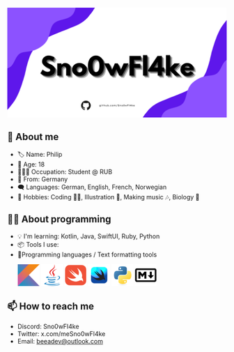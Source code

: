 ![Banner](https://github.com/Sno0wFl4ke/Sno0wFl4ke/blob/main/assets/banner.png?raw=true)

## 🌵 About me
- 🏷️ Name: Philip
- 🌿 Age: 18
- 👨🏼‍🎓 Occupation: Student @ RUB
- 📍 From: Germany
- 🗨 Languages: German, English, French, Norwegian
- 💙 Hobbies: Coding 👨‍💻, Illustration 🎨, Making music 🎶, Biology 🧪
  
## 👨‍💻 About programming
- 💡 I'm learning: Kotlin, Java, SwiftUI, Ruby, Python
- 📦 Tools I use:
- 💬Programming languages / Text formatting tools
  <p alignment = "center">
      <img src="/assets/kotlin-original.svg" alt="drawing" width="50"/>
      <img src="/assets/java-original.svg" alt="drawing" width="50"/>
      <img src="/assets/swift-original.svg" alt="drawing" width="50"/>
      <img src="/assets/swiftui (1).png" alt="drawing" width="50"/>
      <img src="/assets/python-original.svg" alt="drawing" width="50"/>
      <img src="/assets/markdown-original.svg" alt="drawing" width="50"/>
   </p>

## 📫 How to reach me
- Discord: Sno0wFl4ke
- Twitter: x.com/meSno0wFl4ke
- Email: beeadev@outlook.com

<!---
Sno0wFl4ke/Sno0wFl4ke is a ✨ special ✨ repository because its `README.md` (this file) appears on your GitHub profile.
You can click the Preview link to take a look at your changes.
--->
